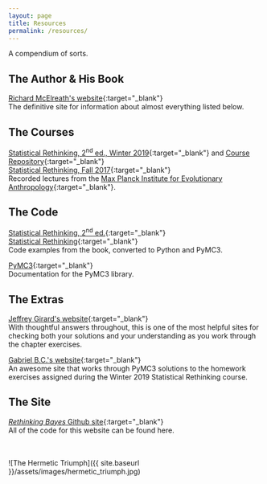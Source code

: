 ```yaml
---
layout: page
title: Resources
permalink: /resources/
---
```


A compendium of sorts.

## The Author & His Book

[Richard McElreath's website](https://xcelab.net/rm/statistical-rethinking/){:target="_blank"}
<br>
The definitive site for information about almost everything listed below.

## The Courses

[Statistical Rethinking, 2<sup>nd</sup> ed., Winter 2019](https://www.youtube.com/playlist?list=PLDcUM9US4XdNM4Edgs7weiyIguLSToZRI){:target="_blank"} and [Course Repository](https://github.com/rmcelreath/statrethinking_winter2019){:target="_blank"}
<br>
[Statistical Rethinking, Fall 2017](https://www.youtube.com/playlist?list=PLDcUM9US4XdM9_N6XUUFrhghGJ4K25bFc){:target="_blank"}
<br>
Recorded lectures from the [Max Planck Institute for Evolutionary Anthropology](https://www.mpg.de/eva-en){:target="_blank"}.

## The Code

[Statistical Rethinking, 2<sup>nd</sup> ed.](
https://github.com/pymc-devs/resources/tree/master/Rethinking_2){:target="_blank"}
<br>
[Statistical Rethinking](https://github.com/pymc-devs/resources/tree/master/Rethinking){:target="_blank"}
<br>
Code examples from the book, converted to Python and PyMC3.

[PyMC3](https://docs.pymc.io/){:target="_blank"}
<br>
Documentation for the PyMC3 library.

## The Extras

[Jeffrey Girard's website](https://jmgirard.com/statistical-rethinking-ch2/){:target="_blank"}
<br>
With thoughtful answers throughout, this is one of the most helpful sites for checking both your solutions and your understanding as you work through the chapter exercises.

[Gabriel B.C.'s website](https://github.com/gbosquechacon/statrethink_course_in_pymc3){:target="_blank"}
<br>
An awesome site that works through PyMC3 solutions to the homework exercises assigned during the Winter 2019 Statistical Rethinking course.

## The Site

[_Rethinking Bayes_ Github site](https://github.com/PhilipGriffith/RethinkingBayes){:target="_blank"}
<br>
All of the code for this website can be found here.

<br>
<br>
![The Hermetic Triumph]({{ site.baseurl }}/assets/images/hermetic_triumph.jpg)